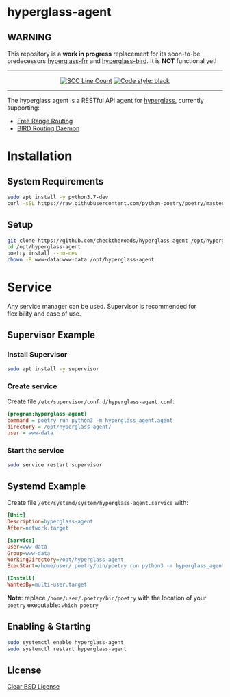 # hyperglass-agent

## WARNING

This repository is a **work in progress** replacement for its soon-to-be predecessors [hyperglass-frr](https://github.com/checktheroads/hyperglass-frr) and [hyperglass-bird](https://github.com/checktheroads/hyperglass-bird). It is **NOT** functional yet!

<hr>

<div align="center">

[![SCC Line Count](https://sloc.xyz/github/checktheroads/hyperglass-agent/?category=code)](https://github.com/boyter/scc/)
[![Code style: black](https://img.shields.io/badge/code%20style-black-000000.svg)](https://github.com/ambv/black)

</div>

<hr>

The hyperglass agent is a RESTful API agent for [hyperglass](https://github.com/checktheroads/hyperglass), currently supporting:

- [Free Range Routing](https://frrouting.org/)
- [BIRD Routing Daemon](https://bird.network.cz/)

# Installation

## System Requirements

```bash
sudo apt install -y python3.7-dev
curl -sSL https://raw.githubusercontent.com/python-poetry/poetry/master/get-poetry.py | python
```

## Setup

```bash
git clone https://github.com/checktheroads/hyperglass-agent /opt/hyperglass-agent
cd /opt/hyperglass-agent
poetry install --no-dev
chown -R www-data:www-data /opt/hyperglass-agent
```

# Service

Any service manager can be used. Supervisor is recommended for flexibility and ease of use.

## Supervisor Example

### Install Supervisor

```bash
sudo apt install -y supervisor
```

### Create service

Create file `/etc/supervisor/conf.d/hyperglass-agent.conf`:

```ini
[program:hyperglass-agent]
command = poetry run python3 -m hyperglass_agent.agent
directory = /opt/hyperglass-agent/
user = www-data
```

### Start the service

```bash
sudo service restart supervisor
```

## Systemd Example

Create file `/etc/systemd/system/hyperglass-agent.service` with:

```ini
[Unit]
Description=hyperglass-agent
After=network.target

[Service]
User=www-data
Group=www-data
WorkingDirectory=/opt/hyperglass-agent
ExecStart=/home/user/.poetry/bin/poetry run python3 -m hyperglass_agent.agent

[Install]
WantedBy=multi-user.target
```

**Note**: replace `/home/user/.poetry/bin/poetry` with the location of your `poetry` executable: `which poetry`

## Enabling & Starting

```bash
sudo systemctl enable hyperglass-agent
sudo systemctl restart hyperglass-agent
```

## License

[Clear BSD License](https://github.com/checktheroads/hyperglass-agent/master/LICENSE)